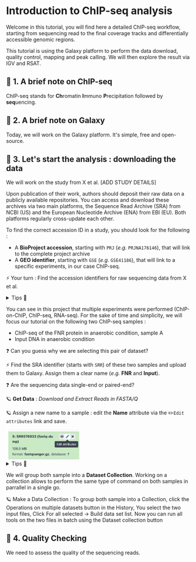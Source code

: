 # Introduction to ChIP-seq analysis

Welcome in this tutorial, you will find here a detailed ChIP-seq workflow, starting from sequencing read to the final coverage tracks and differentially accessible genomic regions.

This tutorial is using the Galaxy platform to perform the data download, quality control, mapping and peak calling. We will then explore the result via IGV and RSAT.

## 📍 1. A brief note on ChIP-seq

ChIP-seq stands for **Ch**romatin **I**mmuno **P**recipitation followed by **seq**uencing.

## 📍 2. A brief note on Galaxy

Today, we will work on the Galaxy platform. It's simple, free and open-source.

## 📍 3. Let's start the analysis : downloading the data

We will work on the study from X et al.
[ADD STUDY DETAILS]

Upon publication of their work, authors should deposit their raw data on a publicly available repositories. You can access and download these archives via two main platforms, the Sequence Read Archive (SRA) from NCBI (US) and the European Nucleotide Archive (ENA) from EBI (EU). Both platforms regularly cross-update each other.

To find the correct accession ID in a study, you should look for the following :
* A **BioProject accession**, starting with `PRJ` (*e.g.* `PRJNA176146`), that will link to the complete project archive
* A **GEO identifier**, starting with `GSE` (*e.g.* `GSE41186`), that will link to a specific experiments, in our case ChIP-seq.

⚡️ Your turn : Find the accession identifiers for raw sequencing data from X et al.

<details>
  <summary>Tips 👀</summary>

  > You are looking for a code starting with `GSE`. You usually find it in the *Data accessibility* section of an article, else you can try to `Ctrl+F` for `GSE` in the paper.

  </details>

You can see in this project that multiple experiments were performed (ChIP-on-ChIP, ChIP-seq, RNA-seq). For the sake of time and simplicity, we will focus our tutorial on the following two ChIP-seq samples :
* ChIP-seq of the FNR protein in anaerobic condition, sample A
* Input DNA in anaerobic condition

❓ Can you guess why we are selecting this pair of dataset?

⚡️ Find the SRA identifier (starts with `SRR`) of these two samples and upload them to Galaxy. Assign them a clear name (*e.g.* **FNR** and **Input**).

❓ Are the sequencing data single-end or paired-end?

🪐 **Get Data** : *Download and Extract Reads in FASTA/Q*

🪐 Assign a new name to a sample :  edit the **Name** attribute via the ✏️`Edit attributes` link and save.

<img src="image/chap3/edit_name.png" width="200vw">

<details>
  <summary>Tips 👀</summary>

  > The two sample's identifier are `SRR576933` (FNR ChIP) & `SRR576938` (Input).<br>
  > Paste the SSR identifier in Galaxy's tool and click `Execute`. The job will start running and turn green once finished.<br>
  > <img src="image/chap3/load_data.png" width="300vw"><br>
  > Once finished, edit the name for both and group them as a collection (see above).

  </details>

We will group both sample into a **Dataset Collection**. Working on a collection allows to perform the same type of command on both samples in parrallel in a single go.

🪐 Make a Data Collection : To group both sample into a Collection, click the Operations on multiple datasets button in the History, You select the two input files, Click For all selected -> Build data set list. Now you can run all tools on the two files in batch using the Dataset collection button


## 📍 4. Quality Checking

We need to assess the quality of the sequencing reads.
